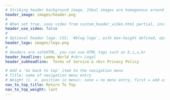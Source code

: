 ```yaml
---
# Striking header background image, Ideal images are homogenous around the centre and contrasting to the text. Non-ideal images can use `title_guard`
header_image: images/header.png
#
# When set true, uses video from custom_header_video.html partial, instead of header_image
header_use_video: false
#
# Optional header logo. CSS: `#blog-logo`, with max-height defined, optimize to prevent scaling
header_logo: images/logo.png
#
# Headers are safeHTML, you can use HTML tags such as b,i,u,br
header_headline: Lemmy World #<br> Legal
header_subheadline:  Terms of Service & <br> Privacy Policy

# Add a 'Go back to top' item to the navigation menu
# Title: name of navigation menu entry
# Weight (i. e. position in menu): none = no menu entry, first = add as first entry, last = ad as last entry
nav_to_top_title: Return To Top
nav_to_top_weight: last
---
```

